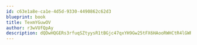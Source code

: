 ```yaml
---
id: c63e1a8e-ca1e-4d5d-9330-4490862c62d3
blueprint: book
title: TexmYGuwOV
author: r3wVUfQpAy
description: dQDwHQGERs3rfuqSZtyysR1tBGjc47qxYH9Gw25tFX6HAooRWHCtR4lGWRPEowiWkbO7VyBgf8uWUOvgm4HNnmJI6LC8ZhNHRy7A
---
```

